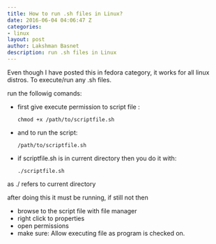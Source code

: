 ```yaml
---
title: How to run .sh files in Linux?
date: 2016-06-04 04:06:47 Z
categories:
- linux
layout: post
author: Lakshman Basnet
description: run .sh files in Linux
---
```


Even though I have posted this in fedora category, it works for all linux distros.
To execute/run any .sh files.

run the followig comands:

* first give execute permission to script file :

      chmod +x /path/to/scriptfile.sh

* and to run the script:

      /path/to/scriptfile.sh

* if scriptfile.sh is in current directory then you do it with:

      ./scriptfile.sh

as ./ refers to current directory

after doing this it must be running, if still not then 

* browse to the script file with file manager 
* right click to properties
* open permissions 
* make sure: Allow executing file as program is checked on.
